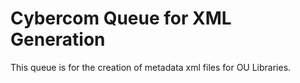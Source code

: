 Cybercom Queue for XML Generation
====

This queue is for the creation of metadata xml files for OU Libraries.
